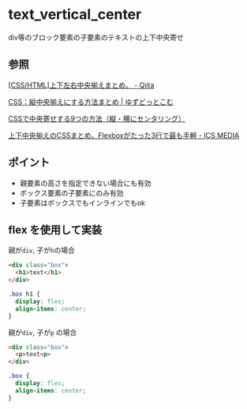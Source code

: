 # text_vertical_center

div等のブロック要素の子要素のテキストの上下中央寄せ

## 参照

[\[CSS/HTML\]上下左右中央揃えまとめ。 \- Qiita](https://qiita.com/super-mana-chan/items/0d35a0b9ac1bf97593c8)

[CSS：縦中央揃えにする方法まとめ \| ゆずどっとこむ](https://yu-z.com/vertical-alignment/)

[CSSで中央寄せする9つの方法（縦・横にセンタリング）](https://saruwakakun.com/html-css/basic/centering)

[上下中央揃えのCSSまとめ。Flexboxがたった3行で最も手軽 \- ICS MEDIA](https://ics.media/entry/17522/)

## ポイント

* 親要素の高さを指定できない場合にも有効
* ボックス要素の子要素にのみ有効
* 子要素はボックスでもインラインでもok

## flex を使用して実装

親が`div`, 子が`h`の場合

```HTML
<div class="box">
  <h1>text</h1>
</div>
```

```CSS
.box h1 {
  display: flex;
  align-items: center;
}
```

親が`div`, 子が`p` の場合

```HTML
<div class="box">
  <p>text<p>
</div>
```

```CSS
.box {
  display: flex;
  align-items: center;
}
```


